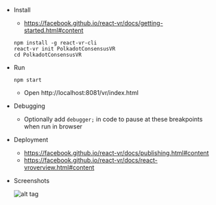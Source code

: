 
* Install 
	* https://facebook.github.io/react-vr/docs/getting-started.html#content

	```
	npm install -g react-vr-cli
	react-vr init PolkadotConsensusVR
	cd PolkadotConsensusVR
	```

* Run
	
	```
	npm start
	```

	* Open http://localhost:8081/vr/index.html

* Debugging

    * Optionally add `debugger;` in code to pause at these breakpoints when run in browser

* Deployment
    * https://facebook.github.io/react-vr/docs/publishing.html#content
    * https://facebook.github.io/react-vr/docs/react-vroverview.html#content

* Screenshots

    ![alt tag](https://raw.githubusercontent.com/ltfschoen/PolkadotConsensusVR/master/screenshots/screenshot0001.png)
